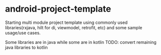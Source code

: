 # android-project-template
Starting multi module project template using commonly used libraries(rxjava, hilt for di, viewmodel, retrofit, etc) and some sample usage/use cases.


Some libraries are in java while some are in kotlin
TODO: convert remaining java libraries to kotlin
